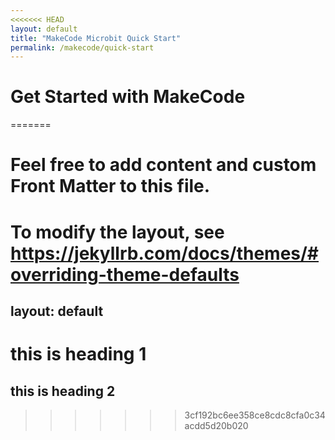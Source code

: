 ```yaml
---
<<<<<<< HEAD
layout: default
title: "MakeCode Microbit Quick Start"
permalink: /makecode/quick-start
---
```


# Get Started with MakeCode
=======
# Feel free to add content and custom Front Matter to this file.
# To modify the layout, see https://jekyllrb.com/docs/themes/#overriding-theme-defaults

layout: default
---

# this is heading 1

## this is heading 2
>>>>>>> 3cf192bc6ee358ce8cdc8cfa0c34acdd5d20b020
